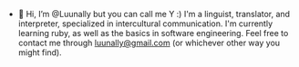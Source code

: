 - 👋 Hi, I’m @Luunally but you can call me Y :)
      I'm a linguist, translator, and interpreter, specialized in intercultural communication.
      I'm currently learning ruby, as well as the basics in software engineering.
      Feel free to contact me through luunally@gmail.com (or whichever other way you might find).

